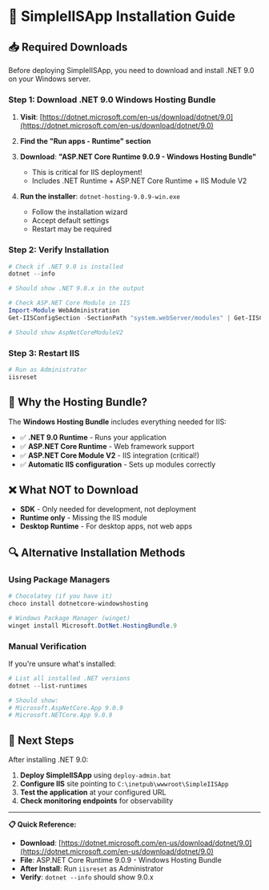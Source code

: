# 🚀 SimpleIISApp Installation Guide

## 📥 Required Downloads

Before deploying SimpleIISApp, you need to download and install .NET 9.0 on your Windows server.

### **Step 1: Download .NET 9.0 Windows Hosting Bundle**

1. **Visit**: [https://dotnet.microsoft.com/en-us/download/dotnet/9.0](https://dotnet.microsoft.com/en-us/download/dotnet/9.0)

2. **Find the "Run apps - Runtime" section**

3. **Download**: **"ASP.NET Core Runtime 9.0.9 - Windows Hosting Bundle"**
   - This is critical for IIS deployment!
   - Includes .NET Runtime + ASP.NET Core Runtime + IIS Module V2

4. **Run the installer**: `dotnet-hosting-9.0.9-win.exe`
   - Follow the installation wizard
   - Accept default settings
   - Restart may be required

### **Step 2: Verify Installation**

```powershell
# Check if .NET 9.0 is installed
dotnet --info

# Should show .NET 9.0.x in the output

# Check ASP.NET Core Module in IIS
Import-Module WebAdministration
Get-IISConfigSection -SectionPath "system.webServer/modules" | Get-IISConfigElement -ChildElementName "add" | Where-Object {$_.name -like "*AspNetCore*"}

# Should show AspNetCoreModuleV2
```

### **Step 3: Restart IIS**

```powershell
# Run as Administrator
iisreset
```

## 🎯 Why the Hosting Bundle?

The **Windows Hosting Bundle** includes everything needed for IIS:

- ✅ **.NET 9.0 Runtime** - Runs your application
- ✅ **ASP.NET Core Runtime** - Web framework support  
- ✅ **ASP.NET Core Module V2** - IIS integration (critical!)
- ✅ **Automatic IIS configuration** - Sets up modules correctly

## ❌ What NOT to Download

- **SDK** - Only needed for development, not deployment
- **Runtime only** - Missing the IIS module
- **Desktop Runtime** - For desktop apps, not web apps

## 🔍 Alternative Installation Methods

### Using Package Managers

```powershell
# Chocolatey (if you have it)
choco install dotnetcore-windowshosting

# Windows Package Manager (winget)  
winget install Microsoft.DotNet.HostingBundle.9
```

### Manual Verification

If you're unsure what's installed:

```powershell
# List all installed .NET versions
dotnet --list-runtimes

# Should show:
# Microsoft.AspNetCore.App 9.0.9
# Microsoft.NETCore.App 9.0.9
```

## 🚀 Next Steps

After installing .NET 9.0:

1. **Deploy SimpleIISApp** using `deploy-admin.bat`
2. **Configure IIS** site pointing to `C:\inetpub\wwwroot\SimpleIISApp`
3. **Test the application** at your configured URL
4. **Check monitoring endpoints** for observability

---

**📋 Quick Reference:**
- **Download**: [https://dotnet.microsoft.com/en-us/download/dotnet/9.0](https://dotnet.microsoft.com/en-us/download/dotnet/9.0)
- **File**: ASP.NET Core Runtime 9.0.9 - Windows Hosting Bundle
- **After Install**: Run `iisreset` as Administrator
- **Verify**: `dotnet --info` should show 9.0.x

